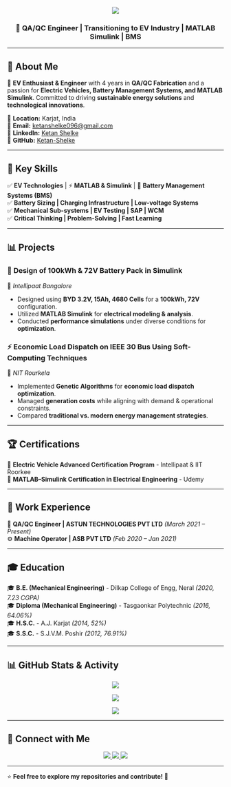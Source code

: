 <!-- Profile Header -->
<p align="center">
  <img src="https://capsule-render.vercel.app/api?type=waving&color=gradient&height=200&section=header&text=Ketan%20Ananta%20Shelke&fontSize=40&fontColor=ffffff&fontAlignY=35&animation=fadeIn" />
</p>

<h3 align="center">🚀 QA/QC Engineer | Transitioning to EV Industry | MATLAB Simulink | BMS </h3>

---

## 🔹 About Me  
🔧 **EV Enthusiast & Engineer** with 4 years in **QA/QC Fabrication** and a passion for **Electric Vehicles, Battery Management Systems, and MATLAB Simulink**. Committed to driving **sustainable energy solutions** and **technological innovations**.  

📍 **Location:** Karjat, India  
📧 **Email:** [ketanshelke096@gmail.com](mailto:ketanshelke096@gmail.com)  
🔗 **LinkedIn:** [Ketan Shelke](https://www.linkedin.com/in/ketan-shelke/)  
🔗 **GitHub:** [Ketan-Shelke](https://ketanshelkegit.github.io/ketan-shelke-portfolio/)  

---

## 📌 Key Skills  

✅ **EV Technologies** | ⚡ **MATLAB & Simulink** | 🔋 **Battery Management Systems (BMS)**  
✅ **Battery Sizing | Charging Infrastructure | Low-voltage Systems**  
✅ **Mechanical Sub-systems | EV Testing | SAP | WCM**  
✅ **Critical Thinking | Problem-Solving | Fast Learning**  

---

## 📊 Projects  

### 🔋 **Design of 100kWh & 72V Battery Pack in Simulink**  
📌 *Intellipaat Bangalore*  
- Designed using **BYD 3.2V, 15Ah, 4680 Cells** for a **100kWh, 72V** configuration.  
- Utilized **MATLAB Simulink** for **electrical modeling & analysis**.  
- Conducted **performance simulations** under diverse conditions for **optimization**.  

### ⚡ **Economic Load Dispatch on IEEE 30 Bus Using Soft-Computing Techniques**  
📌 *NIT Rourkela*  
- Implemented **Genetic Algorithms** for **economic load dispatch optimization**.  
- Managed **generation costs** while aligning with demand & operational constraints.  
- Compared **traditional vs. modern energy management strategies**.  

---

## 🏆 Certifications  

🏅 **Electric Vehicle Advanced Certification Program** - Intellipaat & IIT Roorkee  
🏅 **MATLAB–Simulink Certification in Electrical Engineering** - Udemy  

---

## 💼 Work Experience  

🚀 **QA/QC Engineer | ASTUN TECHNOLOGIES PVT LTD** *(March 2021 – Present)*  
⚙️ **Machine Operator | ASB PVT LTD** *(Feb 2020 – Jan 2021)*  

---

## 🎓 Education  

🎓 **B.E. (Mechanical Engineering)** - Dilkap College of Engg, Neral *(2020, 7.23 CGPA)*  
🎓 **Diploma (Mechanical Engineering)** - Tasgaonkar Polytechnic *(2016, 64.06%)*  
🎓 **H.S.C.** - A.J. Karjat *(2014, 52%)*  
🎓 **S.S.C.** - S.J.V.M. Poshir *(2012, 76.91%)*  

---

## 📊 GitHub Stats & Activity  

<p align="center">
  <img src="https://github-readme-streak-stats.herokuapp.com?user=I-S-R-Kumar&theme=tokyonight&hide_border=true&date_format=M%20j%5B%2C%20Y%5D" />
</p>

<p align="center">
  <img src="https://github-readme-stats.vercel.app/api?username=I-S-R-Kumar&show_icons=true&theme=radical" />
</p>

<p align="center">
  <img src="https://github-readme-stats.vercel.app/api/top-langs/?username=I-S-R-Kumar&layout=compact&theme=tokyonight" />
</p>

---

## 🔗 Connect with Me  

<p align="center">
  <a href="https://www.linkedin.com/in/i-sai-rajesh-kumar-2419491b2">
    <img src="https://img.shields.io/badge/LinkedIn-0077B5?style=for-the-badge&logo=linkedin&logoColor=white" />
  </a>
  <a href="https://github.com/I-S-R-Kumar">
    <img src="https://img.shields.io/badge/GitHub-100000?style=for-the-badge&logo=github&logoColor=white" />
  </a>
  <a href="mailto:ketanshelke096@gmail.com">
    <img src="https://img.shields.io/badge/Email-D14836?style=for-the-badge&logo=gmail&logoColor=white" />
  </a>
</p>

---

⭐ **Feel free to explore my repositories and contribute! 🚀**
